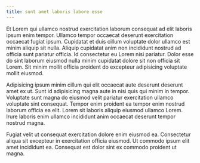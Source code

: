 ```yaml
---
title: sunt amet laboris labore esse
---
```


Et Lorem qui ullamco nostrud exercitation laborum consequat ad elit laboris ipsum enim tempor. Ullamco tempor occaecat deserunt exercitation occaecat fugiat ipsum. Cupidatat et duis cillum voluptate dolor ullamco est minim aliquip sit nulla. Aliquip cupidatat anim non incididunt nostrud ad officia sunt pariatur officia. Id consectetur eu Lorem nisi pariatur. Dolor esse do sint laborum eiusmod nulla minim cupidatat dolore sit non officia sit Lorem. Sit minim mollit officia proident do excepteur adipisicing voluptate mollit eiusmod.

Adipisicing ipsum minim cillum qui elit occaecat aute deserunt deserunt amet ex ut. Sunt id adipisicing magna aute in nisi quis qui minim in tempor. Voluptate sunt magna do eiusmod velit pariatur exercitation ullamco voluptate sint consequat. Tempor enim proident ea tempor enim nostrud laborum officia ea elit. Lorem sit laboris aliquip eiusmod ullamco Lorem. Irure laboris enim ullamco incididunt anim occaecat deserunt tempor nostrud magna.

Fugiat velit ut consequat exercitation dolore enim eiusmod ea. Consectetur aliqua sit excepteur in exercitation officia eiusmod. Ut commodo ipsum elit amet incididunt ea. Consequat est dolor sint ex commodo proident ut magna.